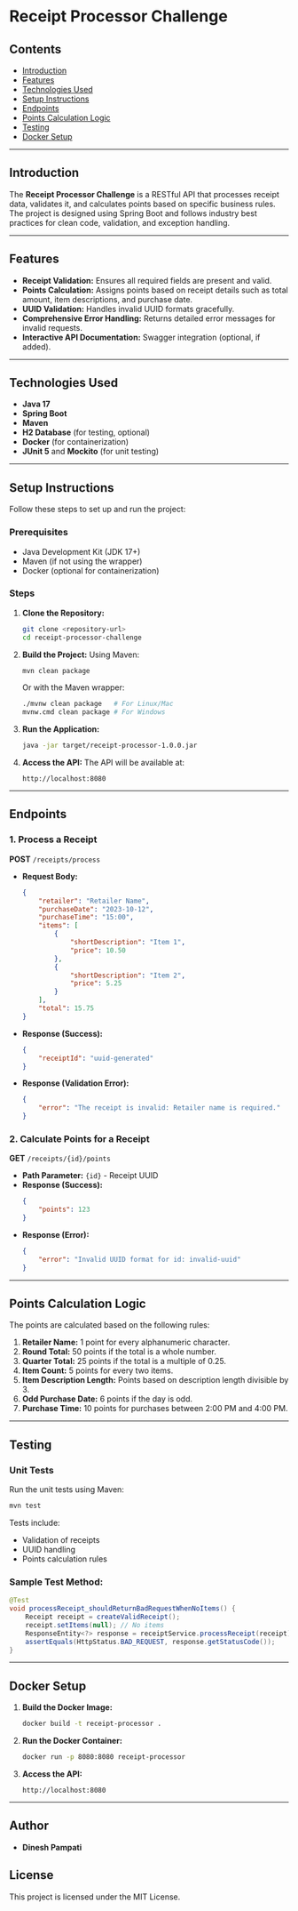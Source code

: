 # Receipt Processor Challenge

## Contents
- [Introduction](#introduction)
- [Features](#features)
- [Technologies Used](#technologies-used)
- [Setup Instructions](#setup-instructions)
- [Endpoints](#endpoints)
- [Points Calculation Logic](#points-calculation-logic)
- [Testing](#testing)
- [Docker Setup](#docker-setup)

---

## Introduction
The **Receipt Processor Challenge** is a RESTful API that processes receipt data, validates it, and calculates points based on specific business rules. The project is designed using Spring Boot and follows industry best practices for clean code, validation, and exception handling.

---

## Features
- **Receipt Validation:** Ensures all required fields are present and valid.
- **Points Calculation:** Assigns points based on receipt details such as total amount, item descriptions, and purchase date.
- **UUID Validation:** Handles invalid UUID formats gracefully.
- **Comprehensive Error Handling:** Returns detailed error messages for invalid requests.
- **Interactive API Documentation:** Swagger integration (optional, if added).

---

## Technologies Used
- **Java 17**
- **Spring Boot**
- **Maven**
- **H2 Database** (for testing, optional)
- **Docker** (for containerization)
- **JUnit 5** and **Mockito** (for unit testing)

---

## Setup Instructions
Follow these steps to set up and run the project:

### Prerequisites
- Java Development Kit (JDK 17+)
- Maven (if not using the wrapper)
- Docker (optional for containerization)

### Steps
1. **Clone the Repository:**
   ```bash
   git clone <repository-url>
   cd receipt-processor-challenge
   ```

2. **Build the Project:**
   Using Maven:
   ```bash
   mvn clean package
   ```
   Or with the Maven wrapper:
   ```bash
   ./mvnw clean package   # For Linux/Mac
   mvnw.cmd clean package # For Windows
   ```

3. **Run the Application:**
   ```bash
   java -jar target/receipt-processor-1.0.0.jar
   ```

4. **Access the API:**
   The API will be available at:
   ```
   http://localhost:8080
   ```

---

## Endpoints

### 1. Process a Receipt
**POST** `/receipts/process`

- **Request Body:**
   ```json
   {
       "retailer": "Retailer Name",
       "purchaseDate": "2023-10-12",
       "purchaseTime": "15:00",
       "items": [
           {
               "shortDescription": "Item 1",
               "price": 10.50
           },
           {
               "shortDescription": "Item 2",
               "price": 5.25
           }
       ],
       "total": 15.75
   }
   ```
- **Response (Success):**
   ```json
   {
       "receiptId": "uuid-generated"
   }
   ```
- **Response (Validation Error):**
   ```json
   {
       "error": "The receipt is invalid: Retailer name is required."
   }
   ```

### 2. Calculate Points for a Receipt
**GET** `/receipts/{id}/points`

- **Path Parameter:** `{id}` - Receipt UUID
- **Response (Success):**
   ```json
   {
       "points": 123
   }
   ```
- **Response (Error):**
   ```json
   {
       "error": "Invalid UUID format for id: invalid-uuid"
   }
   ```

---

## Points Calculation Logic
The points are calculated based on the following rules:

1. **Retailer Name:** 1 point for every alphanumeric character.
2. **Round Total:** 50 points if the total is a whole number.
3. **Quarter Total:** 25 points if the total is a multiple of 0.25.
4. **Item Count:** 5 points for every two items.
5. **Item Description Length:** Points based on description length divisible by 3.
6. **Odd Purchase Date:** 6 points if the day is odd.
7. **Purchase Time:** 10 points for purchases between 2:00 PM and 4:00 PM.

---

## Testing
### Unit Tests
Run the unit tests using Maven:
```bash
mvn test
```
Tests include:
- Validation of receipts
- UUID handling
- Points calculation rules

### Sample Test Method:
```java
@Test
void processReceipt_shouldReturnBadRequestWhenNoItems() {
    Receipt receipt = createValidReceipt();
    receipt.setItems(null); // No items
    ResponseEntity<?> response = receiptService.processReceipt(receipt);
    assertEquals(HttpStatus.BAD_REQUEST, response.getStatusCode());
}
```

---

## Docker Setup
1. **Build the Docker Image:**
   ```bash
   docker build -t receipt-processor .
   ```

2. **Run the Docker Container:**
   ```bash
   docker run -p 8080:8080 receipt-processor
   ```

3. **Access the API:**
   ```
   http://localhost:8080
   ```

---

## Author
- **Dinesh Pampati**

## License
This project is licensed under the MIT License.
